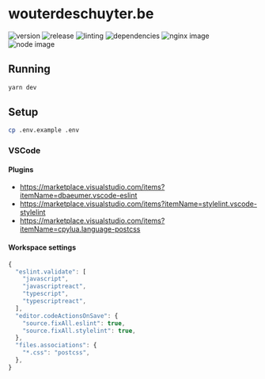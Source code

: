 # wouterdeschuyter.be

![version](https://img.shields.io/github/v/tag/wouterds/wouterdeschuyter.be?color=orange&label=version)
![release](https://github.com/wouterds/wouterdeschuyter.be/workflows/release/badge.svg)
![linting](https://github.com/wouterds/wouterdeschuyter.be/workflows/linting/badge.svg)
![dependencies](https://img.shields.io/david/wouterds/wouterdeschuyter.be)
![nginx image](https://img.shields.io/docker/image-size/wouterds/wouterdeschuyter.be/nginx?label=nginx%20image)
![node image](https://img.shields.io/docker/image-size/wouterds/wouterdeschuyter.be/node?label=node%20image)

## Running

```bash
yarn dev
```

## Setup

```bash
cp .env.example .env
```

### VSCode

#### Plugins

- https://marketplace.visualstudio.com/items?itemName=dbaeumer.vscode-eslint
- https://marketplace.visualstudio.com/items?itemName=stylelint.vscode-stylelint
- https://marketplace.visualstudio.com/items?itemName=cpylua.language-postcss

#### Workspace settings

```javascript
{
  "eslint.validate": [
    "javascript",
    "javascriptreact",
    "typescript",
    "typescriptreact",
  ],
  "editor.codeActionsOnSave": {
    "source.fixAll.eslint": true,
    "source.fixAll.stylelint": true,
  },
  "files.associations": {
    "*.css": "postcss",
  },
}
```
